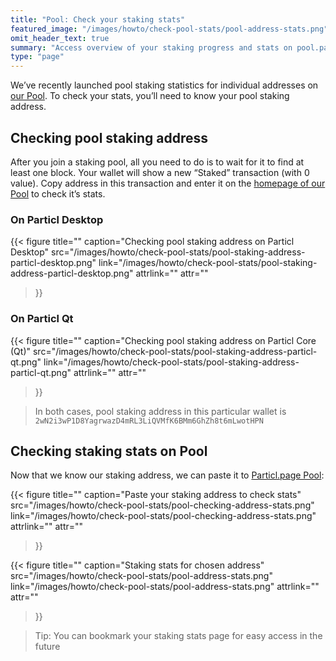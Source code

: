 ```yaml
---
title: "Pool: Check your staking stats"
featured_image: "/images/howto/check-pool-stats/pool-address-stats.png"
omit_header_text: true
summary: "Access overview of your staking progress and stats on pool.particl.page"
type: "page"
---
```


We’ve recently launched pool staking statistics for individual addresses on [our Pool](https://pool.particl.page). To check your stats, you’ll need to know your pool staking address.


## Checking pool staking address

After you join a staking pool, all you need to do is to wait for it to find at least one block. Your wallet will show a new “Staked” transaction (with 0 value). Copy address in this transaction and enter it on the [homepage of our Pool](https://pool.particl.page) to check it’s stats.


### On Particl Desktop

{{< figure
  title=""
  caption="Checking pool staking address on Particl Desktop"
  src="/images/howto/check-pool-stats/pool-staking-address-particl-desktop.png"
  link="/images/howto/check-pool-stats/pool-staking-address-particl-desktop.png"
  attrlink=""
  attr=""
>}}

### On Particl Qt

{{< figure
  title=""
  caption="Checking pool staking address on Particl Core (Qt)"
  src="/images/howto/check-pool-stats/pool-staking-address-particl-qt.png"
  link="/images/howto/check-pool-stats/pool-staking-address-particl-qt.png"
  attrlink=""
  attr=""
>}}

> In both cases, pool staking address in this particular wallet is `2wN2i3wP1D8YagrwazD4mRL3LiQVMfK6BMm6GhZh8t6mLwotHPN`


## Checking staking stats on Pool

Now that we know our staking address, we can paste it to [Particl.page Pool](https://pool.particl.page):

{{< figure
  title=""
  caption="Paste your staking address to check stats"
  src="/images/howto/check-pool-stats/pool-checking-address-stats.png"
  link="/images/howto/check-pool-stats/pool-checking-address-stats.png"
  attrlink=""
  attr=""
>}}

{{< figure
  title=""
  caption="Staking stats for chosen address"
  src="/images/howto/check-pool-stats/pool-address-stats.png"
  link="/images/howto/check-pool-stats/pool-address-stats.png"
  attrlink=""
  attr=""
>}}

> Tip: You can bookmark your staking stats page for easy access in the future
